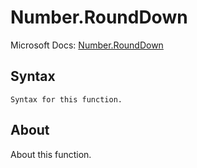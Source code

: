 ---
---

# Number.RoundDown

Microsoft Docs: [Number.RoundDown](https://docs.microsoft.com/en-us/powerquery-m/number-rounddown)

## Syntax

```
Syntax for this function.
```

## About

About this function.

